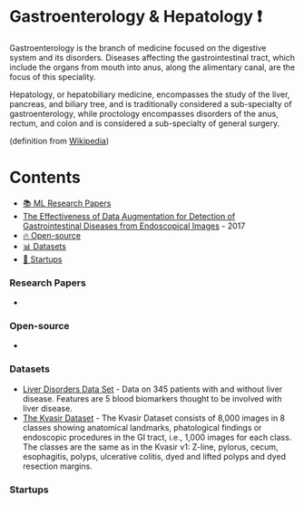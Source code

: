 # Gastroenterology & Hepatology :heavy_exclamation_mark:
Gastroenterology is the branch of medicine focused on the digestive system and its disorders. Diseases affecting the gastrointestinal tract, which include the organs from mouth into anus, along the alimentary canal, are the focus of this speciality. 

Hepatology, or hepatobiliary medicine, encompasses the study of the liver, pancreas, and biliary tree, and is traditionally considered a sub-specialty of gastroenterology, while proctology encompasses disorders of the anus, rectum, and colon and is considered a sub-specialty of general surgery.

(definition from [Wikipedia](https://en.wikipedia.org/wiki/Gastroenterology))
# Contents 
- [:books: ML Research Papers](#research-papers)
- [The Effectiveness of Data Augmentation for Detection of Gastrointestinal Diseases from Endoscopical Images](https://arxiv.org/abs/1712.03689) - 2017
- [:fire: Open-source](#open-source)
- [:bar_chart: Datasets](#datasets)
- [:eyes: Startups](#startups)

### Research Papers
- 
### Open-source
- 
### Datasets
- [Liver Disorders Data Set](https://archive.ics.uci.edu/ml/datasets/Liver+Disorders) - Data on 345 patients with and without liver disease. Features are 5 blood biomarkers thought to be involved with liver disease.
- [The Kvasir Dataset](https://datasets.simula.no/kvasir/) - The Kvasir Dataset consists of 8,000 images in 8 classes showing anatomical landmarks, phatological findings or endoscopic procedures in the GI tract, i.e., 1,000 images for each class. The classes are the same as in the Kvasir v1: Z-line, pylorus, cecum, esophagitis, polyps, ulcerative colitis, dyed and lifted polyps and dyed resection margins. 

### Startups

